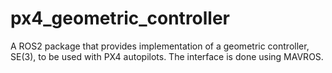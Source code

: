 # px4_geometric_controller
A ROS2 package that provides implementation of a geometric controller, SE(3), to be used with PX4 autopilots. The interface is done using MAVROS.
